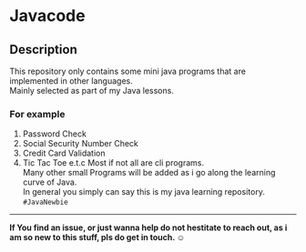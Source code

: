 # Javacode
## Description
This repository only contains some mini java programs that are implemented in other languages.  
Mainly selected as part of my Java lessons.  
### For example
1. Password Check
2. Social Security Number Check
3. Credit Card Validation
4. Tic Tac Toe e.t.c 
Most if not all are cli programs.  
Many other small Programs will be added as i go along the learning curve of Java.  
In general you simply can say this is my java learning repository.
 `#JavaNewbie`  
 
 ---
 
**If You find an issue, or just wanna help do not hestitate to reach out, as i am so new to this stuff, pls do get in touch. :relaxed:**
